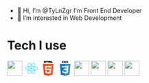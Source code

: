 - 👋 Hi, I’m @TyLnZgr I'm  Front End Developer
- 👀 I’m interested in Web Development



# Tech I use
<div>
<img src="https://upload.wikimedia.org/wikipedia/commons/thumb/9/99/Unofficial_JavaScript_logo_2.svg/2048px-Unofficial_JavaScript_logo_2.svg.png" width="35" height="35">
<img src="https://raw.githubusercontent.com/github/explore/80688e429a7d4ef2fca1e82350fe8e3517d3494d/topics/react/react.png" width="35" height="35">
<img src="https://raw.githubusercontent.com/github/explore/80688e429a7d4ef2fca1e82350fe8e3517d3494d/topics/html/html.png" width="35" height="35">
<img src="https://raw.githubusercontent.com/github/explore/80688e429a7d4ef2fca1e82350fe8e3517d3494d/topics/css/css.png" width="35" height="35">
<img src="https://upload.wikimedia.org/wikipedia/commons/b/b2/Bootstrap_logo.svg" width="35" height="35">
<img src="https://upload.wikimedia.org/wikipedia/commons/b/b2/Bootstrap_logo.svg" width="35" height="35">
<img src="https://github.com/remojansen/logo.ts/blob/master/ts.png" width="35" height="35">
<img src="https://raw.githubusercontent.com/reduxjs/redux/master/logo/logo-title-light.png" width="35" height="35">
</div>

<!---
TyLnZgr/TyLnZgr is a ✨ special ✨ repository because its `README.md` (this file) appears on your GitHub profile.
You can click the Preview link to take a look at your changes.
--->
